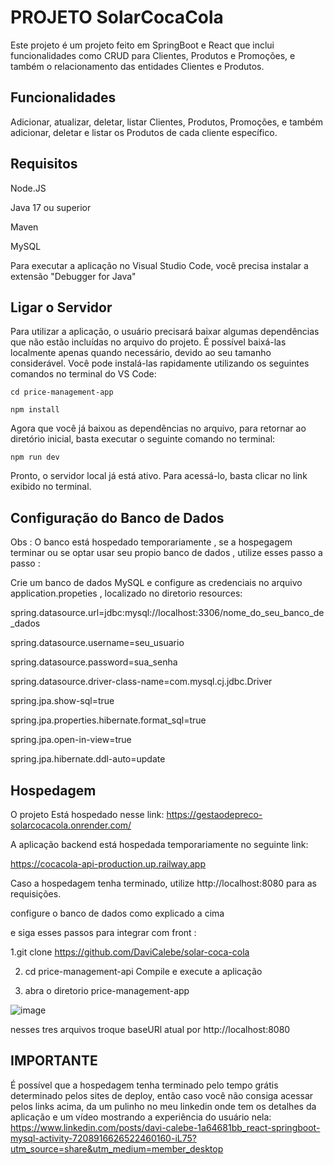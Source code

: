 # PROJETO SolarCocaCola

Este projeto é um projeto feito em SpringBoot e React que inclui funcionalidades como CRUD para Clientes, Produtos e Promoções, e também o relacionamento das entidades Clientes e Produtos.

## Funcionalidades

Adicionar, atualizar, deletar, listar Clientes, Produtos, Promoções, e também adicionar, deletar e listar os Produtos de cada cliente específico.

## Requisitos

Node.JS

Java 17 ou superior

Maven

MySQL

Para executar a aplicação no Visual Studio Code, você precisa instalar a extensão "Debugger for Java"

## Ligar o Servidor

<p>Para utilizar a aplicação, o usuário precisará baixar algumas dependências que não estão incluídas no arquivo do projeto. É possível baixá-las localmente apenas quando necessário, devido ao seu tamanho considerável. Você pode instalá-las rapidamente utilizando os seguintes comandos no terminal do VS Code:</p>

```
cd price-management-app
```
```
npm install
```

<p>Agora que você já baixou as dependências no arquivo, para retornar ao diretório inicial, basta executar o seguinte comando no terminal:</p>

```
npm run dev
```
<p>Pronto, o servidor local já está ativo. Para acessá-lo, basta clicar no link exibido no terminal.</p>

## Configuração do Banco de Dados
Obs : O banco está hospedado temporariamente , se a hospegagem terminar ou se optar usar seu propio banco de dados , utilize esses passo a passo :

Crie um banco de dados MySQL e configure as credenciais no arquivo application.propeties , localizado no diretorio resources:

spring.datasource.url=jdbc:mysql://localhost:3306/nome_do_seu_banco_de_dados

spring.datasource.username=seu_usuario

spring.datasource.password=sua_senha

spring.datasource.driver-class-name=com.mysql.cj.jdbc.Driver

spring.jpa.show-sql=true

spring.jpa.properties.hibernate.format_sql=true

spring.jpa.open-in-view=true

spring.jpa.hibernate.ddl-auto=update

## Hospedagem 

O projeto Está hospedado nesse link:
https://gestaodepreco-solarcocacola.onrender.com/

A aplicação backend está hospedada temporariamente no seguinte link:

https://cocacola-api-production.up.railway.app

Caso a hospedagem tenha terminado, utilize http://localhost:8080 para as requisições.

configure o banco de dados como explicado a cima 

e siga esses passos para integrar com front :

1.git clone https://github.com/DaviCalebe/solar-coca-cola

2. cd price-management-api
  Compile e execute a aplicação

4. abra o diretorio price-management-app

  ![image](https://github.com/HirokiAsano1/CocaCola-api/assets/78913393/d0d90b96-a1f9-4fab-be84-da1306593b61)
  
 nesses tres arquivos troque baseURl atual por http://localhost:8080


## IMPORTANTE

É possível que a hospedagem tenha terminado pelo tempo grátis determinado pelos sites de deploy, então caso você não consiga acessar pelos links acima, da um pulinho no meu linkedin onde tem os detalhes da aplicação e um vídeo mostrando a experiência do usuário nela: https://www.linkedin.com/posts/davi-calebe-1a64681bb_react-springboot-mysql-activity-7208916626522460160-iL75?utm_source=share&utm_medium=member_desktop
